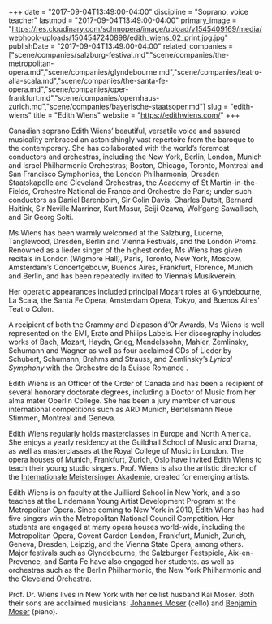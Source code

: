 +++
date = "2017-09-04T13:49:00-04:00"
discipline = "Soprano, voice teacher"
lastmod = "2017-09-04T13:49:00-04:00"
primary_image = "https://res.cloudinary.com/schmopera/image/upload/v1545409169/media/webhook-uploads/1504547240898/edith_wiens_02_print.jpg.jpg"
publishDate = "2017-09-04T13:49:00-04:00"
related_companies = ["scene/companies/salzburg-festival.md","scene/companies/the-metropolitan-opera.md","scene/companies/glyndebourne.md","scene/companies/teatro-alla-scala.md","scene/companies/the-santa-fe-opera.md","scene/companies/oper-frankfurt.md","scene/companies/opernhaus-zurich.md","scene/companies/bayerische-staatsoper.md"]
slug = "edith-wiens"
title = "Edith Wiens"
website = "https://edithwiens.com/"
+++

Canadian soprano Edith Wiens’ beautiful, versatile voice and assured musicality embraced an astonishingly vast repertoire from the baroque to the contemporary. She has collaborated with the world’s foremost conductors and orchestras, including the New York, Berlin, London, Munich and Israel Philharmonic Orchestras; Boston, Chicago, Toronto, Montreal and San Francisco Symphonies, the London Philharmonia, Dresden Staatskapelle and Cleveland Orchestras, the Academy of St Martin-in-the-Fields, Orchestre National de France and Orchestre de Paris; under such conductors as Daniel Barenboim, Sir Colin Davis, Charles Dutoit, Bernard Haitink, Sir Neville Marriner, Kurt Masur, Seiji Ozawa, Wolfgang Sawallisch, and Sir Georg Solti.

Ms Wiens has been warmly welcomed at the Salzburg, Lucerne, Tanglewood, Dresden, Berlin and Vienna Festivals, and the London Proms.    Renowned as a lieder singer of the highest order, Ms Wiens has given recitals in London (Wigmore Hall), Paris, Toronto, New York, Moscow, Amsterdam’s Concertgebouw, Buenos Aires, Frankfurt, Florence, Munich and Berlin, and has been repeatedly invited to Vienna’s Musikverein.

Her operatic appearances included principal Mozart roles at Glyndebourne, La Scala, the Santa Fe Opera, Amsterdam Opera, Tokyo, and Buenos Aires’ Teatro Colon.

 A recipient of both the Grammy and Diapason d’Or Awards, Ms Wiens is well represented on the EMI, Erato and Philips Labels. Her discography includes works of Bach, Mozart, Haydn, Grieg, Mendelssohn, Mahler, Zemlinsky, Schumann and Wagner as well as four acclaimed  CDs of Lieder by Schubert, Schumann, Brahms and Strauss, and Zemlinsky’s *Lyrical Symphony* with the Orchestre de la Suisse Romande .

Edith Wiens is an Officer of the Order of Canada and has been a recipient of several honorary doctorate degrees, including a Doctor of Music from her alma mater Oberlin College. She has been a jury member of various international competitions such as ARD Munich, Bertelsmann Neue Stimmen, Montreal and Geneva.  

Edith Wiens regularly holds masterclasses in Europe and North America.  She enjoys a  yearly residency  at  the Guildhall School of Music and Drama, as well as masterclasses at the Royal College of Music in London.   The opera houses of  Munich, Frankfurt, Zurich, Oslo have invited Edith Wiens to teach their young studio singers. Prof. Wiens  is also the artistic director of the [Internationale Meistersinger Akademie](https://meistersingerakademie.com/), created for emerging artists.  

Edith Wiens  is on faculty at  the Juilliard School  in New York, and also teaches at the Lindemann Young Artist Development Program at the Metropolitan Opera.  Since coming to New York in 2010,  Edith Wiens has had five singers win the Metropolitan National Council Competition. Her students  are engaged at many opera houses world-wide, including  the Metropolitan Opera, Covent Garden London, Frankfurt, Munich, Zurich, Geneva, Dresden, Leipzig,   and the  Vienna State Opera, among others.    Major festivals such as Glyndebourne, the Salzburger Festspiele, Aix-en-Provence, and Santa Fe  have also engaged her students. as well as orchestras such as the Berlin Philharmonic, the New York Philharmonic and the Cleveland Orchestra.  

Prof. Dr. Wiens lives in New York  with her cellist husband Kai Moser. Both their sons are acclaimed musicians: [Johannes Moser](http://www.johannes-moser.com/) (cello) and [Benjamin Moser](http://www.benjaminmoser.com/) (piano).
